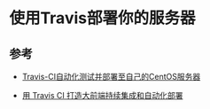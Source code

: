 # 使用Travis部署你的服务器

## 参考

- [Travis-CI自动化测试并部署至自己的CentOS服务器](https://juejin.im/post/5a9e1a5751882555712bd8e1)

- [用 Travis CI 打造大前端持续集成和自动化部署](https://www.yanceyleo.com/p/5c9b63c7d397224556c48939)